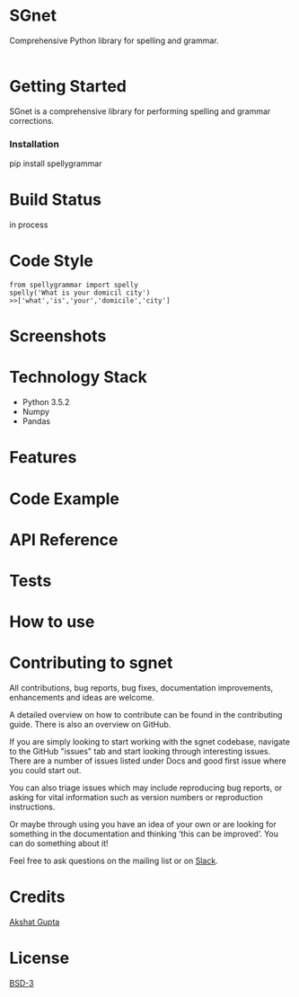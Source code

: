 # SGnet
Comprehensive Python library for spelling and grammar.<br><br>

# Getting Started
SGnet is a comprehensive library for performing spelling and grammar corrections.

### Installation
pip install spellygrammar

# Build Status
in process

# Code Style

```
from spellygrammar import spelly
spelly('What is your domicil city')
>>['what','is','your','domicile','city']
```

# Screenshots
# Technology Stack
* Python 3.5.2
* Numpy
* Pandas

# Features
# Code Example
# API Reference
# Tests
# How to use
# Contributing to sgnet
All contributions, bug reports, bug fixes, documentation improvements, enhancements and ideas are welcome.

A detailed overview on how to contribute can be found in the contributing guide. There is also an overview on GitHub.

If you are simply looking to start working with the sgnet codebase, navigate to the GitHub "issues" tab and start looking through interesting issues. There are a number of issues listed under Docs and good first issue where you could start out.

You can also triage issues which may include reproducing bug reports, or asking for vital information such as version numbers or reproduction instructions.

Or maybe through using you have an idea of your own or are looking for something in the documentation and thinking ‘this can be improved’. You can do something about it!

Feel free to ask questions on the mailing list or on [Slack](https://robofied.slack.com).

# Credits
[Akshat Gupta](https://in.linkedin.com/in/akshat-rg) <br>

# License
[BSD-3](https://github.com/Robofied/sgnet/blob/master/LICENSE)


